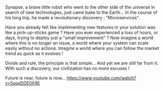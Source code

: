 Synapse, a brave little robot who went to the other side of the universe in search of new technologies, just came bake to the Earth...
In the course of his long trip, he made a revolutionary discovery : "Microservices".

Have you already felt like implementing new features in your solution was like a pick-up-sticks game ?
Have you ever experienced a loss of hours, or days, trying to deploy just a "small improvement" ?
Now imagine a world where this is no longer an issue, a world where your system can scale easily without no actions.
Imagine a world where you can follow the market trend as quick as it evolves !


Divide and rule, the principle is that simple... And yet we are still far from it.
With such a discovery, our civilization has no more excuses !

Future is near, future is now...
https://www.youtube.com/watch?v=5opd5DE0X9E
